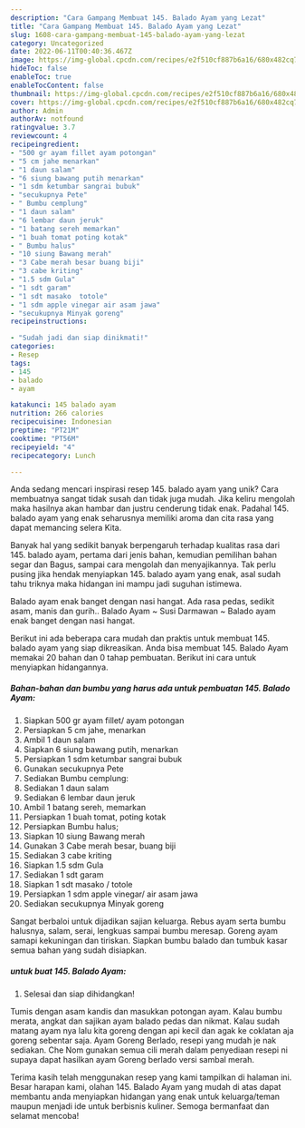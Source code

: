 ```yaml
---
description: "Cara Gampang Membuat 145. Balado Ayam yang Lezat"
title: "Cara Gampang Membuat 145. Balado Ayam yang Lezat"
slug: 1608-cara-gampang-membuat-145-balado-ayam-yang-lezat
category: Uncategorized
date: 2022-06-11T00:40:36.467Z
image: https://img-global.cpcdn.com/recipes/e2f510cf887b6a16/680x482cq70/145-balado-ayam-foto-resep-utama.jpg
hideToc: false
enableToc: true
enableTocContent: false
thumbnail: https://img-global.cpcdn.com/recipes/e2f510cf887b6a16/680x482cq70/145-balado-ayam-foto-resep-utama.jpg
cover: https://img-global.cpcdn.com/recipes/e2f510cf887b6a16/680x482cq70/145-balado-ayam-foto-resep-utama.jpg
author: Admin
authorAv: notfound
ratingvalue: 3.7
reviewcount: 4
recipeingredient:
- "500 gr ayam fillet ayam potongan"
- "5 cm jahe menarkan"
- "1 daun salam"
- "6 siung bawang putih menarkan"
- "1 sdm ketumbar sangrai bubuk"
- "secukupnya Pete"
- " Bumbu cemplung"
- "1 daun salam"
- "6 lembar daun jeruk"
- "1 batang sereh memarkan"
- "1 buah tomat poting kotak"
- " Bumbu halus"
- "10 siung Bawang merah"
- "3 Cabe merah besar buang biji"
- "3 cabe kriting"
- "1.5 sdm Gula"
- "1 sdt garam"
- "1 sdt masako  totole"
- "1 sdm apple vinegar air asam jawa"
- "secukupnya Minyak goreng"
recipeinstructions:

- "Sudah jadi dan siap dinikmati!"
categories:
- Resep
tags:
- 145
- balado
- ayam

katakunci: 145 balado ayam 
nutrition: 266 calories
recipecuisine: Indonesian
preptime: "PT21M"
cooktime: "PT56M"
recipeyield: "4"
recipecategory: Lunch

---
```





Anda sedang mencari inspirasi resep 145. balado ayam yang unik? Cara membuatnya sangat tidak susah dan tidak juga mudah. Jika keliru mengolah maka hasilnya akan hambar dan justru cenderung tidak enak. Padahal 145. balado ayam yang enak seharusnya memiliki aroma dan cita rasa yang dapat memancing selera Kita.





Banyak hal yang sedikit banyak berpengaruh terhadap kualitas rasa dari 145. balado ayam, pertama dari jenis bahan, kemudian pemilihan bahan segar dan Bagus, sampai cara mengolah dan menyajikannya. Tak perlu pusing jika hendak menyiapkan 145. balado ayam yang enak,      asal sudah tahu triknya maka hidangan ini mampu jadi suguhan istimewa.














Balado ayam enak banget dengan nasi hangat. Ada rasa pedas, sedikit asam, manis dan gurih.. Balado Ayam ~ Susi Darmawan ~ Balado ayam enak banget dengan nasi hangat.






Berikut ini ada beberapa cara mudah dan praktis untuk membuat 145. balado ayam yang siap dikreasikan. Anda bisa membuat 145. Balado Ayam memakai 20 bahan dan 0 tahap pembuatan. Berikut ini cara untuk menyiapkan hidangannya.

<!--inarticleads1-->

##### Bahan-bahan dan bumbu yang harus ada untuk pembuatan 145. Balado Ayam:

1. Siapkan 500 gr ayam fillet/ ayam potongan
1. Persiapkan 5 cm jahe, menarkan
1. Ambil 1 daun salam
1. Siapkan 6 siung bawang putih, menarkan
1. Persiapkan 1 sdm ketumbar sangrai bubuk
1. Gunakan secukupnya Pete
1. Sediakan  Bumbu cemplung:
1. Sediakan 1 daun salam
1. Sediakan 6 lembar daun jeruk
1. Ambil 1 batang sereh, memarkan
1. Persiapkan 1 buah tomat, poting kotak
1. Persiapkan  Bumbu halus;
1. Siapkan 10 siung Bawang merah
1. Gunakan 3 Cabe merah besar, buang biji
1. Sediakan 3 cabe kriting
1. Siapkan 1.5 sdm Gula
1. Sediakan 1 sdt garam
1. Siapkan 1 sdt masako / totole
1. Persiapkan 1 sdm apple vinegar/ air asam jawa
1. Sediakan secukupnya Minyak goreng


Sangat berbaloi untuk dijadikan sajian keluarga. Rebus ayam serta bumbu halusnya, salam, serai, lengkuas sampai bumbu meresap. Goreng ayam samapi kekuningan dan tiriskan. Siapkan bumbu balado dan tumbuk kasar semua bahan yang sudah disiapkan. 

<!--inarticleads2-->

#####  untuk buat 145. Balado Ayam:


1. Selesai dan siap dihidangkan!

Tumis dengan asam kandis dan masukkan potongan ayam. Kalau bumbu merata, angkat dan sajikan ayam balado pedas dan nikmat. Kalau sudah matang ayam nya lalu kita goreng dengan api kecil dan agak ke coklatan aja goreng sebentar saja. Ayam Goreng Berlado, resepi yang mudah je nak sediakan. Che Nom gunakan semua cili merah dalam penyediaan resepi ni supaya dapat hasilkan ayam Goreng berlado versi sambal merah. 

Terima kasih telah menggunakan resep yang kami tampilkan di halaman ini. Besar harapan kami, olahan 145. Balado Ayam yang mudah di atas dapat membantu anda menyiapkan hidangan yang enak untuk keluarga/teman maupun menjadi ide untuk berbisnis kuliner. Semoga bermanfaat dan selamat mencoba!
